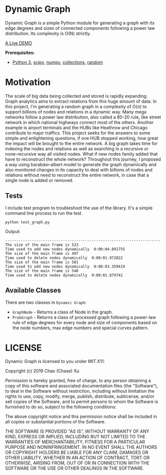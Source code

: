 
Dynamic Graph
============

Dynamic Graph is a simple Python module for generating a graph with its edge degrees and sizes of connected components following a power law
distribution. Its complexity is O(N) strictly.

[A Live DEMO](https://dynamicgraph.herokuapp.com)

**Prerequisites:** 

- [Python 3](https://www.python.org/),  [scipy](https://www.scipy.org/), [numpy](http://www.numpy.org/),
[collections](https://docs.python.org/2/library/collections.html), [random](https://docs.python.org/3/library/random.html)

Motivation
==========

The scale of big data being collected and stored is rapidly expanding. Graph analytics aims to extract relations from this huge amount of data. In this project, I'm generating a random graph in a complexity of O(n) to support billions of nodes and relations in a dynamic way. Many mega networks follow a power law distribution, also called a 80-20 rule, like street network in which national highways connect most of the others. Another example is airport terminals and the HUBs like Heathrow and Chicago contribute to major traffics. This project seeks for the answers to some simple and enlightening questions, if one HUB stopped working, how great the impact will be brought to the entire network. A big graph takes time for indexing the nodes and relations as well as searching in a recursive or none-recursive way all visited nodes. What if new nodes family added that have to reconstruct the whole network? Throughout this journey, I proposed a way using barabási–albert model to generate the graph dynamically and also monitored changes in its capacity to deal with billions of nodes and relations without need to reconstruct the entire network, in case that a single node is added or removed.

Tests
----------

I include test program to troubleshoot the use of the library.  It's a simple command line process to run the test.

    python test_graph.py
    
Output:

    ----------------------------------------------------------------------
    The size of the main frame is 523
    Time used to add new nodes dynamically  0:00:04.091755
    The size of the main frame is 497
    Time used to delete nodes dynamically  0:00:01.972822
    The size of the main frame is 581
    Time used to add new nodes dynamically  0:00:03.359419
    The size of the main frame is 540
    Time used to delete nodes dynamically  0:00:01.879742

Available Classes
-----------------

There are two classes in `Dynamic Graph`:

- `GraphNode` - Returns a class of Node in the graph.
- `ProbGraph` - Returns a class of processed graph following a power-law rule of edge degrees for every node and size of components based on the node numbers, max edge numbers and special curves pattern.

LICENSE
=======

Dynamic Graph is licensed to you under MIT.X11:

Copyright (c) 2019 Chao (Chase) Xu

Permission is hereby granted, free of charge, to any person obtaining a copy of this software and associated documentation files (the "Software"), to deal in the Software without restriction, including without limitation the rights to use, copy, modify, merge, publish, distribute, sublicense, and/or sell copies of the Software, and to permit persons to whom the Software is furnished to do so, subject to the following conditions:

The above copyright notice and this permission notice shall be included in all copies or substantial portions of the Software.

THE SOFTWARE IS PROVIDED "AS IS", WITHOUT WARRANTY OF ANY KIND, EXPRESS OR IMPLIED, INCLUDING BUT NOT LIMITED TO THE WARRANTIES OF MERCHANTABILITY, FITNESS FOR A PARTICULAR PURPOSE AND NONINFRINGEMENT. IN NO EVENT SHALL THE AUTHORS OR COPYRIGHT HOLDERS BE LIABLE FOR ANY CLAIM, DAMAGES OR OTHER LIABILITY, WHETHER IN AN ACTION OF CONTRACT, TORT OR OTHERWISE, ARISING FROM, OUT OF OR IN CONNECTION WITH THE SOFTWARE OR THE USE OR OTHER DEALINGS IN THE SOFTWARE.
